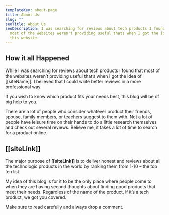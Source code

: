 ```yaml
---
templateKey: about-page
title: About Us
slug: ""
seoTitle: About Us
seoDescription: I was searching for reviews about tech products I found that
  most of the websites weren't providing useful thats when I got the idea of
  this website.
---
```


## How it all Happened

While I was searching for reviews about tech products I found that most of the websites weren’t providing useful that’s when I got the idea of [[siteName]]. I believed that I could write better reviews in a more professional way.

If you wish to know which product fits your needs best, this blog will be of big help to you.

There are a lot of people who consider whatever product their friends, spouse, family members, or teachers suggest to them with. Not a lot of people have leisure time on their hands to do a little research themselves and check out several reviews. Believe me, it takes a lot of time to search for a product online.

## [[siteLink]]

The major purpose of **[[siteLink]]** is to deliver honest and reviews about all the technologic products in the world by ranking them from 1-10 – the top ten list.

My idea of this blog is for it to be the only place where people come to when they are having second thoughts about finding good products that meet their needs. Regardless of the name of the product, if it’s a tech product, we got you covered.

Make sure to read carefully and always drop a comment.
